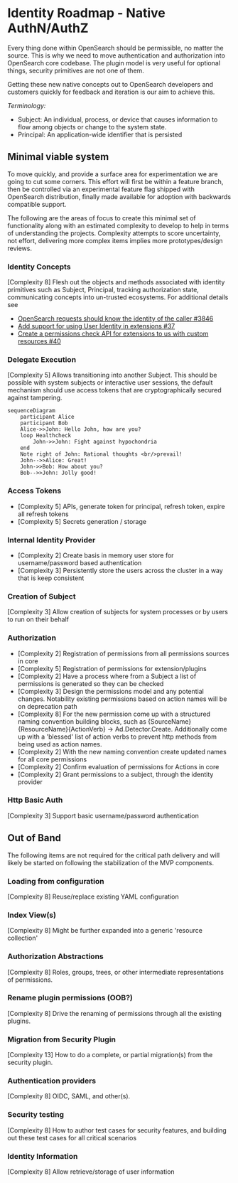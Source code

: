 # Identity Roadmap - Native AuthN/AuthZ

Every thing done within OpenSearch should be permissible, no matter the source.  This is why we need to move authentication and authorization into OpenSearch core codebase.  The plugin model is very useful for optional things, security primitives are not one of them.

Getting these new native concepts out to OpenSearch developers and customers quickly for feedback and iteration is our aim to achieve this.

_Terminology:_
* Subject: An individual, process, or device that causes information to flow among objects or change to the system state.
* Principal: An application-wide identifier that is persisted

## Minimal viable system

To move quickly, and provide a surface area for experimentation we are going to cut some corners.  This effort will first be within a feature branch, then be controlled via an experimental feature flag shipped with OpenSearch distribution, finally made available for adoption with backwards compatible support.

The following are the areas of focus to create this minimal set of functionality along with an estimated complexity to develop to help in terms of understanding the projects.  Complexity attempts to score uncertainty, not effort, delivering more complex items implies more prototypes/design reviews.

### Identity Concepts

[Complexity 8] Flesh out the objects and methods associated with identity primitives such as Subject, Principal, tracking authorization state, communicating concepts into un-trusted ecosystems.  For additional details see

- [OpenSearch requests should know the identity of the caller #3846](https://github.com/opensearch-project/OpenSearch/issues/3846)
- [Add support for using User Identity in extensions #37](https://github.com/opensearch-project/opensearch-sdk-java/issues/37)
- [Create a permissions check API for extensions to us with custom resources #40](https://github.com/opensearch-project/opensearch-sdk-java/issues/40)

### Delegate Execution

[Complexity 5] Allows transitioning into another Subject.  This should be possible with system subjects or interactive user sessions, the default mechanism should use access tokens that are cryptographically secured against tampering.

```mermaid
sequenceDiagram
    participant Alice
    participant Bob
    Alice->>John: Hello John, how are you?
    loop Healthcheck
        John->>John: Fight against hypochondria
    end
    Note right of John: Rational thoughts <br/>prevail!
    John-->>Alice: Great!
    John->>Bob: How about you?
    Bob-->>John: Jolly good!

```

### Access Tokens

- [Complexity 5] APIs, generate token for principal, refresh token, expire all refresh tokens
- [Complexity 5] Secrets generation / storage

### Internal Identity Provider

- [Complexity 2] Create basis in memory user store for username/password based authentication 
- [Complexity 3] Persistently store the users across the cluster in a way that is keep consistent
 
### Creation of Subject

[Complexity 3] Allow creation of subjects for system processes or by users to run on their behalf

### Authorization

- [Complexity 2] Registration of permissions from all permissions sources in core
- [Complexity 5] Registration of permissions for extension/plugins
- [Complexity 2] Have a process where from a Subject a list of permissions is generated so they can be checked
- [Complexity 3] Design the permissions model and any potential changes.  Notability existing permissions based on action names will be on deprecation path 
- [Complexity 8] For the new permission come up with a structured naming convention building blocks, such as {SourceName}{ResourceName}{ActionVerb} -> Ad.Detector.Create.  Additionally come up with a 'blessed' list of action verbs to prevent http methods from being used as action names.
- [Complexity 2] With the new naming convention create updated names for all core permissions
- [Complexity 2] Confirm evaluation of permissions for Actions in core
- [Complexity 2] Grant permissions to a subject, through the identity provider

### Http Basic Auth

[Complexity 3]
Support basic username/password authentication

## Out of Band

The following items are not required for the critical path delivery and will likely be started on following the stabilization of the MVP components.

### Loading from configuration

[Complexity 8]
Reuse/replace existing YAML configuration

### Index View(s)

[Complexity 8]
Might be further expanded into a generic 'resource collection'

### Authorization Abstractions

[Complexity 8]
Roles, groups, trees, or other intermediate representations of permissions.

### Rename plugin permissions (OOB?)

[Complexity 8]
Drive the renaming of permissions through all the existing plugins.

### Migration from Security Plugin

[Complexity 13]
How to do a complete, or partial migration(s) from the security plugin.

### Authentication providers

[Complexity 8]
OIDC, SAML, and other(s).

### Security testing

[Complexity 8]
How to author test cases for security features, and building out these test cases for all critical scenarios

### Identity Information

[Complexity 8]
Allow retrieve/storage of user information
